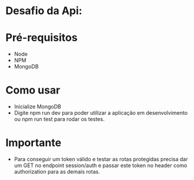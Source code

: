 # Desafio da Api:
# Pré-requisitos

- Node
- NPM
- MongoDB

# Como usar
- Inicialize MongoDB
- Digite npm run dev para poder utilizar a aplicação em desenvolvimento ou npm run test para rodar os testes.

# Importante
- Para conseguir um token válido e testar as rotas protegidas precisa dar um GET no endpoint session/auth e passar este token no header como authorization para as demais rotas.

